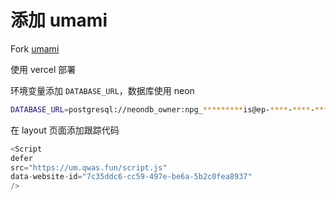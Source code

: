 # 添加 umami

Fork [umami](https://github.com/umami-software/umami)

使用 vercel 部署

环境变量添加 `DATABASE_URL`，数据库使用 neon

```bash
DATABASE_URL=postgresql://neondb_owner:npg_*********is@ep-****-****-****-pooler.ap-southeast-1.aws.neon.tech/neondb?sslmode=require&channel_binding=require
```

在 layout 页面添加跟踪代码

```ts
<Script
defer
src="https://um.qwas.fun/script.js"
data-website-id="7c35ddc6-cc59-497e-be6a-5b2c0fea8937"
/>
```
